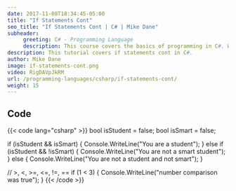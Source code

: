 ```yaml
---
date: 2017-11-08T18:34:45-05:00
title: "If Statements Cont"
seo_title: "If Statements Cont | C# | Mike Dane"
subheader:
     greeting: C# - Programming Language
     description: This course covers the basics of programming in C#. Work your way through the videos and we'll teach you everything you need to know to start your programming journey!
description: This tutorial covers if statements cont in C#.
author: Mike Dane
image: if-statements-cont.png
video: RigDAVpJkRM
url: /programming-languages/csharp/if-statements-cont/
weight: 15
---
```

## Code

{{< code lang="csharp" >}}
bool isStudent = false;
bool isSmart = false;

if (isStudent && isSmart)
{
   Console.WriteLine("You are a student");
}
else if (isStudent && !isSmart)
{
   Console.WriteLine("You are not a smart student");
}
else
{
   Console.WriteLine("You are not a student and not smart");
}

// >, <, >=, <=, !=, ==
if (1 < 3)
{
   Console.WriteLine("number comparison was true");
}
{{< /code >}}